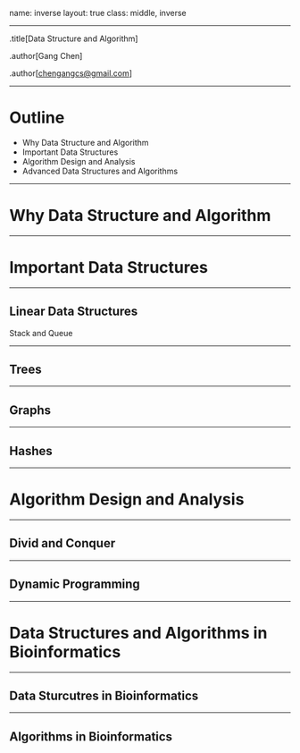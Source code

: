 name: inverse
layout: true
class: middle, inverse

---
.title[Data Structure and Algorithm]

.author[Gang Chen]

.author[chengangcs@gmail.com]

---
# Outline

* Why Data Structure and Algorithm
* Important Data Structures
* Algorithm Design and Analysis
* Advanced Data Structures and Algorithms
---

# Why Data Structure and Algorithm

---
# Important Data Structures
---
## Linear Data Structures
Stack and Queue

---

## Trees

---

## Graphs

---

## Hashes

---
# Algorithm Design and Analysis
---
## Divid and Conquer
---
## Dynamic Programming
---
# Data Structures and Algorithms in Bioinformatics
---
## Data Sturcutres in Bioinformatics
---
## Algorithms in Bioinformatics
